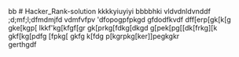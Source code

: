 bb # Hacker_Rank-solution
kkkkyiuyiyi
bbbbhki
vldvdnldvnddf
;d;mf;l;dfmdmjfd
vdmfvfpv
'dfopogpfpkgd
gfdodfkvdf
dff[erp[gk[k[g
gke[kgp[
lkkf'kg[kfgf[gr
gk[prkg[fdkg[dkgd
g[pek[pg[[dk[frkg][k
gkf[kg[pdfg
[fpkg[
gkfg
k[fdg
p[kgrpkg[ker\]]pegkgkr\
gerthgdf
